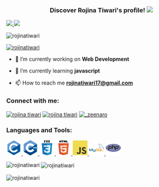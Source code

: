 <h3 align="center">
  Discover Rojina Tiwari's profile!
  <img src="https://media.giphy.com/media/hvRJCLFzcasrR4ia7z/giphy.gif" width="28">
</h3> 
<a href="https://rojinatiwari.github.io/">
    <img src="https://readme-typing-svg.herokuapp.com/?color=black&size=21&center=true&vCenter=true&width=440&height=45&lines=A+learner%2C+maker+and+designer.;A+Software+Engineer.">
 <img src="https://media.giphy.com/media/hvRJCLFzcasrR4ia7z/giphy.gif" width="28">
 
  </a>

<p align="left"> <img src="https://komarev.com/ghpvc/?username=rojinatiwari&label=Profile%20views&color=0e75b6&style=flat" alt="rojinatiwari" /> </p>

<p align="left"> <a href="https://github.com/ryo-ma/github-profile-trophy"><img src="https://github-profile-trophy.vercel.app/?username=rojinatiwari" alt="rojinatiwari" /></a> </p>

- 🔭 I’m currently working on **Web Development**

- 🌱 I’m currently learning **javascript**

- 📫 How to reach me **rojinatiwari17@gmail.com**

<h3 align="left">Connect with me:</h3>
<p align="left">
<a href="https://linkedin.com/in/rojina tiwari" target="blank"><img align="center" src="https://raw.githubusercontent.com/rahuldkjain/github-profile-readme-generator/master/src/images/icons/Social/linked-in-alt.svg" alt="rojina tiwari" height="30" width="40" /></a>
<a href="https://fb.com/rojina tiwari" target="blank"><img align="center" src="https://raw.githubusercontent.com/rahuldkjain/github-profile-readme-generator/master/src/images/icons/Social/facebook.svg" alt="rojina tiwari" height="30" width="40" /></a>
<a href="https://instagram.com/_zeenaro" target="blank"><img align="center" src="https://raw.githubusercontent.com/rahuldkjain/github-profile-readme-generator/master/src/images/icons/Social/instagram.svg" alt="_zeenaro" height="30" width="40" /></a>
</p>

<h3 align="left">Languages and Tools:</h3>
<p align="left"> <a href="https://www.cprogramming.com/" target="_blank" rel="noreferrer"> <img src="https://raw.githubusercontent.com/devicons/devicon/master/icons/c/c-original.svg" alt="c" width="40" height="40"/> </a> <a href="https://www.w3schools.com/cpp/" target="_blank" rel="noreferrer"> <img src="https://raw.githubusercontent.com/devicons/devicon/master/icons/cplusplus/cplusplus-original.svg" alt="cplusplus" width="40" height="40"/> </a> <a href="https://www.w3schools.com/css/" target="_blank" rel="noreferrer"> <img src="https://raw.githubusercontent.com/devicons/devicon/master/icons/css3/css3-original-wordmark.svg" alt="css3" width="40" height="40"/> </a> <a href="https://www.w3.org/html/" target="_blank" rel="noreferrer"> <img src="https://raw.githubusercontent.com/devicons/devicon/master/icons/html5/html5-original-wordmark.svg" alt="html5" width="40" height="40"/> </a> <a href="https://developer.mozilla.org/en-US/docs/Web/JavaScript" target="_blank" rel="noreferrer"> <img src="https://raw.githubusercontent.com/devicons/devicon/master/icons/javascript/javascript-original.svg" alt="javascript" width="40" height="40"/> </a> <a href="https://www.mysql.com/" target="_blank" rel="noreferrer"> <img src="https://raw.githubusercontent.com/devicons/devicon/master/icons/mysql/mysql-original-wordmark.svg" alt="mysql" width="40" height="40"/> </a> <a href="https://www.php.net" target="_blank" rel="noreferrer"> <img src="https://raw.githubusercontent.com/devicons/devicon/master/icons/php/php-original.svg" alt="php" width="40" height="40"/> </a> </p>

<p><img align="left" src="https://github-readme-stats.vercel.app/api/top-langs?username=rojinatiwari&show_icons=true&locale=en&layout=compact" alt="rojinatiwari" /></p>

<p>&nbsp;<img align="center" src="https://github-readme-stats.vercel.app/api?username=rojinatiwari&show_icons=true&locale=en" alt="rojinatiwari" /></p>

<p><img align="center" src="https://github-readme-streak-stats.herokuapp.com/?user=rojinatiwari&" alt="rojinatiwari" /></p>
